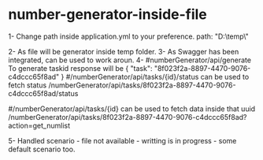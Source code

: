 # number-generator-inside-file

1- Change path inside application.yml to your preference.
		path: "D:\\temp\\" 
 
2-  As file will be generator inside temp folder.
3- As Swagger has been integrated, can be used to work aroun.
4- 
 #numberGenerator/api/generate To generate taskid
 response will be 
	 {
	  "task": "8f023f2a-8897-4470-9076-c4dccc65f8ad"
	}
 #/numberGenerator/api/tasks/{id}/status can be used to fetch status
	/numberGenerator/api/tasks/8f023f2a-8897-4470-9076-c4dccc65f8ad/status
 
 #/numberGenerator/api/tasks/{id} can be used to fetch data inside that uuid
	/numberGenerator/api/tasks/8f023f2a-8897-4470-9076-c4dccc65f8ad?action=get_numlist
	
5- Handled scenario 
	- file not available
	- writting is in progress
	- some default scenario too.